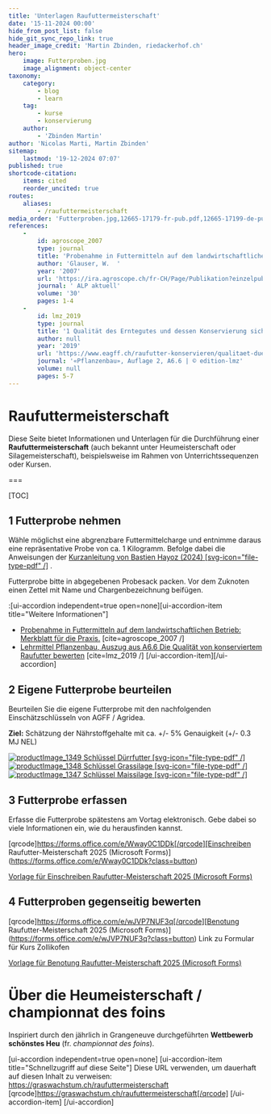 ```yaml
---
title: 'Unterlagen Raufuttermeisterschaft'
date: '15-11-2024 00:00'
hide_from_post_list: false
hide_git_sync_repo_link: true
header_image_credit: 'Martin Zbinden, riedackerhof.ch'
hero:
    image: Futterproben.jpg
    image_alignment: object-center
taxonomy:
    category:
        - blog
        - learn
    tag:
        - kurse
        - konservierung
    author:
        - 'Zbinden Martin'
author: 'Nicolas Marti, Martin Zbinden'
sitemap:
    lastmod: '19-12-2024 07:07'
published: true
shortcode-citation:
    items: cited
    reorder_uncited: true
routes:
    aliases:
        - /raufuttermeisterschaft
media_order: 'Futterproben.jpg,12665-17179-fr-pub.pdf,12665-17199-de-pub.pdf,Agroscope_ProbenahmeRaufutter_Hayoz_2024.pdf,productImage_1348.jpg,productImage_1347.jpg,productImage_1349.jpg'
references:
    -
        id: agroscope_2007
        type: journal
        title: 'Probenahme in Futtermitteln auf dem landwirtschaftlichen Betrieb: Merkblatt für die Praxis.'
        author: 'Glauser, W.  '
        year: '2007'
        url: 'https://ira.agroscope.ch/fr-CH/Page/Publikation?einzelpublikationId=17199'
        journal: ' ALP aktuell'
        volume: '30'
        pages: 1-4
    -
        id: lmz_2019
        type: journal
        title: '1 Qualität des Erntegutes und dessen Konservierung sicherstellen '
        author: null
        year: '2019'
        url: 'https://www.eagff.ch/raufutter-konservieren/qualitaet-duerrfutter-silage/bewertungs-methoden-1'
        journal: '«Pflanzenbau», Auflage 2, A6.6 | © edition-lmz'
        volume: null
        pages: 5-7
---
```


# Raufuttermeisterschaft

Diese Seite bietet Informationen und Unterlagen für die Durchführung einer **Raufuttermeisterschaft** (auch bekannt unter Heumeisterschaft oder Silagemeisterschaft), beispielsweise im Rahmen von Unterrichtssequenzen oder Kursen.

===

[TOC]

## 1 Futterprobe nehmen
Wähle möglichst eine abgrenzbare Futtermittelcharge und entnimme daraus eine repräsentative Probe von ca. 1 Kilogramm. Befolge dabei die Anweisungen der [Kurzanleitung von Bastien Hayoz (2024) [svg-icon="file-type-pdf" /]](Agroscope_ProbenahmeRaufutter_Hayoz_2024.pdf) .

Futterprobe bitte in abgegebenen Probesack packen. Vor dem Zuknoten einen Zettel mit Name und Chargenbezeichnung beifügen.


:[ui-accordion independent=true open=none][ui-accordion-item title="Weitere Informationen"]
* [Probenahme in Futtermitteln auf dem landwirtschaftlichen Betrieb: Merkblatt für die Praxis.](12665-17199-de-pub.pdf) [cite=agroscope_2007 /]
* [Lehrmittel Pflanzenbau, Auszug aus A6.6 Die Qualität von konserviertem Raufutter bewerten](https://www.eagff.ch/files/images/bilder/Raufutter_konservieren/Kap_G5/G5_Seiten_5-7_aus_L2_III_A6.6_d_190508_Konservierung.pdf) [cite=lmz_2019 /]
[/ui-accordion-item][/ui-accordion]


## 2 Eigene Futterprobe beurteilen
Beurteilen Sie die eigene Futterprobe mit den nachfolgenden Einschätzschlüsseln von AGFF / Agridea. 

**Ziel:** Schätzung der Nährstoffgehalte mit ca. +/- 5% Genauigkeit (+/- 0.3 MJ NEL)


[![productImage_1349](productImage_1349.jpg?resize=200) Schlüssel Dürrfutter [svg-icon="file-type-pdf" /]](https://agridea.abacuscity.ch/abauserimage/Agridea_2_Free/1349_2_D.pdf)
[![productImage_1348](productImage_1348.jpg?resize=200) Schlüssel Grassilage [svg-icon="file-type-pdf" /]](https://agridea.abacuscity.ch/abauserimage/Agridea_2_Free/1348_2_D.pdf)
[![productImage_1347](productImage_1347.jpg?resize=200) Schlüssel Maissilage [svg-icon="file-type-pdf" /]](https://agridea.abacuscity.ch/abauserimage/Agridea_2_Free/1347_2_D.pdf)



## 3 Futterprobe erfassen
Erfasse die Futterprobe spätestens am Vortag elektronisch. Gebe dabei so viele Informationen ein, wie du herausfinden kannst.

[qrcode]https://forms.office.com/e/Wway0C1DDk[/qrcode][Einschreiben Raufutter-Meisterschaft 2025 (Microsoft Forms)](https://forms.office.com/e/Wway0C1DDk?class=button)

[Vorlage für Einschreiben Raufutter-Meisterschaft 2025 (Microsoft Forms)](https://forms.office.com/Pages/ShareFormPage.aspx?id=Y4MGSWGDB0aVSWK2tVeUqgjLZKG4mxRJiMSMkJHpahZUMThSRTZITFFIMklJWlEzQlU3MTI4M1FNUS4u&sharetoken=WGrftmmG7XMEaMhrWKzy)





## 4 Futterproben gegenseitig bewerten

[qrcode]https://forms.office.com/e/wJVP7NUF3q[/qrcode][Benotung Raufutter-Meisterschaft 2025 (Microsoft Forms)](https://forms.office.com/e/wJVP7NUF3q?class=button) Link zu Formular für Kurs Zollikofen

[Vorlage für Benotung Raufutter-Meisterschaft 2025 (Microsoft Forms)](https://forms.office.com/Pages/ShareFormPage.aspx?id=Y4MGSWGDB0aVSWK2tVeUqgjLZKG4mxRJiMSMkJHpahZUNEJHSlNMR1FSME1GWUhJNTI1NlFVMVZFWC4u&sharetoken=0zeq0tZzsvzAIuXv4Dp1)


##

##


# Über die Heumeisterschaft  / championnat des foins
Inspiriert durch den jährlich in Grangeneuve durchgeführten **Wettbewerb schönstes Heu** (fr. _championnat des foins_).

[ui-accordion independent=true open=none]
[ui-accordion-item title="Schnellzugriff auf diese Seite"]
Diese URL verwenden, um dauerhaft auf diesen Inhalt zu verweisen:
https://graswachstum.ch/raufuttermeisterschaft 
[qrcode]https://graswachstum.ch/raufuttermeisterschaft[/qrcode]
[/ui-accordion-item]
[/ui-accordion]

